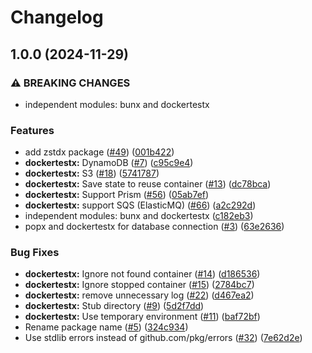 # Changelog

## 1.0.0 (2024-11-29)


### ⚠ BREAKING CHANGES

* independent modules: bunx and dockertestx

### Features

* add zstdx package ([#49](https://github.com/tier4/x-go/issues/49)) ([001b422](https://github.com/tier4/x-go/commit/001b42293c4b9a8262876884751963d8ff7655f5))
* **dockertestx:** DynamoDB ([#7](https://github.com/tier4/x-go/issues/7)) ([c95c9e4](https://github.com/tier4/x-go/commit/c95c9e4afe1cb4e74ed309d1687cb2dcf3e8f2c0))
* **dockertestx:** S3 ([#18](https://github.com/tier4/x-go/issues/18)) ([5741787](https://github.com/tier4/x-go/commit/5741787f2e6e45a0d0cfe0bffef8f2cb4d935472))
* **dockertestx:** Save state to reuse container ([#13](https://github.com/tier4/x-go/issues/13)) ([dc78bca](https://github.com/tier4/x-go/commit/dc78bca42a409b92627a19163453bb7f5516d391))
* **dockertestx:** Support Prism ([#56](https://github.com/tier4/x-go/issues/56)) ([05ab7ef](https://github.com/tier4/x-go/commit/05ab7ef059b650921ddc6311bdeb70d62b585ba1))
* **dockertestx:** support SQS (ElasticMQ) ([#66](https://github.com/tier4/x-go/issues/66)) ([a2c292d](https://github.com/tier4/x-go/commit/a2c292dea4c48069ab18243bf5e78a8dc055e484))
* independent modules: bunx and dockertestx ([c182eb3](https://github.com/tier4/x-go/commit/c182eb3a007ab47cb82acb3a573e251a4c9c1982))
* popx and dockertestx for database connection ([#3](https://github.com/tier4/x-go/issues/3)) ([63e2636](https://github.com/tier4/x-go/commit/63e2636d373d59aa9075d6759ab0741d64cc5bb6))


### Bug Fixes

* **dockertestx:** Ignore not found container ([#14](https://github.com/tier4/x-go/issues/14)) ([d186536](https://github.com/tier4/x-go/commit/d186536fa943f8c75a3ae0775e81e21cdd05b5e6))
* **dockertestx:** Ignore stopped container ([#15](https://github.com/tier4/x-go/issues/15)) ([2784bc7](https://github.com/tier4/x-go/commit/2784bc7869428a1093fdb7498a1d7c510745136e))
* **dockertestx:** remove unnecessary log ([#22](https://github.com/tier4/x-go/issues/22)) ([d467ea2](https://github.com/tier4/x-go/commit/d467ea231ec8037f4b5c9bacbffa0290ba27eaa8))
* **dockertestx:** Stub directory ([#9](https://github.com/tier4/x-go/issues/9)) ([5d2f7dd](https://github.com/tier4/x-go/commit/5d2f7ddda495beb90901a8e40af8fc13c5da9bc4))
* **dockertestx:** Use temporary environment ([#11](https://github.com/tier4/x-go/issues/11)) ([baf72bf](https://github.com/tier4/x-go/commit/baf72bfc2d19ca0e4a5f6cf2c1aae96bb5d809c1))
* Rename package name ([#5](https://github.com/tier4/x-go/issues/5)) ([324c934](https://github.com/tier4/x-go/commit/324c934245074ae3d1fbfef42b2f9d00df15acc3))
* Use stdlib errors instead of github.com/pkg/errors ([#32](https://github.com/tier4/x-go/issues/32)) ([7e62d2e](https://github.com/tier4/x-go/commit/7e62d2e5f854652e5435188afa807e91a99f9246))
